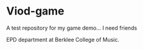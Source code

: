 # Viod-game
A test repository for my game demo... I need friends

EPD department at Berklee College of Music. 
